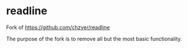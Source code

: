 # readline

Fork of https://github.com/chzyer/readline

The purpose of the fork is to remove all but the most basic functionality.
